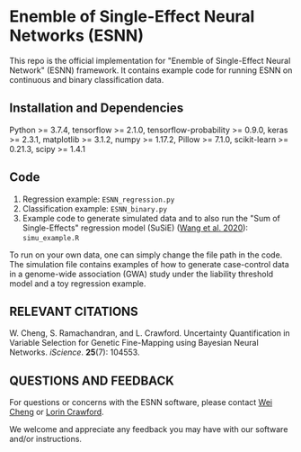 # Enemble of Single-Effect Neural Networks (ESNN)
This repo is the official implementation for "Enemble of Single-Effect Neural Network" (ESNN) framework. It contains example code for running ESNN on continuous and binary classification data.

## Installation and Dependencies
Python >= 3.7.4,
tensorflow >= 2.1.0,
tensorflow-probability >= 0.9.0,
keras >= 2.3.1,
matplotlib >= 3.1.2,
numpy >= 1.17.2,
Pillow >= 7.1.0,
scikit-learn >= 0.21.3,
scipy >= 1.4.1

## Code
1. Regression example: `ESNN_regression.py`
2. Classification example: `ESNN_binary.py`
3. Example code to generate simulated data and to also run the "Sum of Single-Effects" regression model (SuSiE) ([Wang et al. 2020](https://rss.onlinelibrary.wiley.com/doi/10.1111/rssb.12388)): `simu_example.R`

To run on your own data, one can simply change the file path in the code. The simulation file contains examples of how to generate case-control data in a genome-wide association (GWA) study under the liability threshold model and a toy regression example.

## RELEVANT CITATIONS

W. Cheng, S. Ramachandran, and L. Crawford. Uncertainty Quantification in Variable Selection for Genetic Fine-Mapping using Bayesian Neural Networks. _iScience_. **25**(7): 104553.

## QUESTIONS AND FEEDBACK
For questions or concerns with the ESNN software, please contact [Wei Cheng](mailto:wei_cheng1@brown.edu) or [Lorin Crawford](mailto:lorin_crawford@brown.edu).

We welcome and appreciate any feedback you may have with our software and/or instructions.
